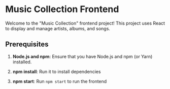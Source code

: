 # Music Collection Frontend

Welcome to the "Music Collection" frontend project! This project uses React to display and manage artists, albums, and songs.

## Prerequisites

1. **Node.js and npm**:
   Ensure that you have Node.js and npm (or Yarn) installed.

2. **npm install**:
   Run it to install dependencies

3. **npm start**:
   Run `npm start` to run the frontend
